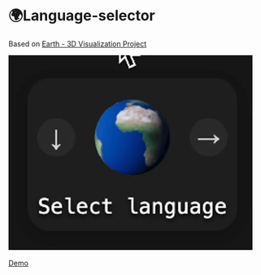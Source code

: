 # 🌍Language-selector
Based on [Earth - 3D Visualization Project](https://your-netlify-link-here.netlify.app/)

![Preview](preview.gif)

[Demo](https://vetrox.github.io/language-selector)
